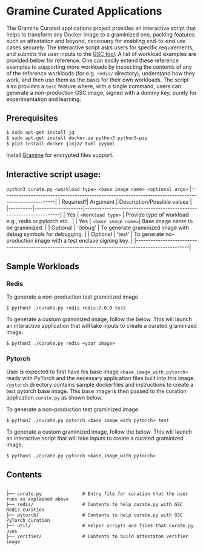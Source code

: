 # Gramine Curated Applications

The Gramine Curated applications project provides an interactive script that helps to transform any
Docker image to a graminized one, packing features such as attestation and beyond, necessary for
enabling end-to-end use cases securely. The interactive script asks users for specific
requirements, and submits the user inputs to the [GSC tool](https://github.com/gramineproject/gsc).
A list of workload examples are provided below for reference. One can easily extend these reference
examples to supporting more workloads by inspecting the contents of any of the reference workloads
(for e.g. `redis/` directory), understand how they work, and then use them as the basis for their
own workloads. The script also provides a `test` feature where, with a single command, users
can generate a non-production GSC image, signed with a dummy key, purely for experimentation and
learning.

## Prerequisites

```sh
$ sudo apt-get install jq
$ sudo apt-get install docker.io python3 python3-pip
$ pip3 install docker jinja2 toml pyyaml
```
Install [Gramine](https://gramine.readthedocs.io/en/latest/quickstart.html#install-gramine) for
encrypted files support.

## Interactive script usage:
`python3 curate.py <workload type> <base image name> <optional args>`
    |----------------------------------------------------------------------------------------------------|
    | Required?| Argument           | Description/Possible values                                        |
    |----------|--------------------|--------------------------------------------------------------------|
    |    Yes   | `<Workload type>`  | Provide type of workload e.g., redis or pytorch etc..              |
    |    Yes   | `<base image name>`| Base image name to be graminized.                                  |
    | Optional | 'debug'            | To generate graminized image with debug symbols for debugging.     |
    | Optional | 'test'             | To generate no-production image with a test enclave signing key.   |
    |----------------------------------------------------------------------------------------------------|

## Sample Workloads

### Redis

To generate a non-production test graminized image

`$ python3 ./curate.py redis redis:7.0.0 test`

To generate a custom graminized image, follow the below. This will launch an interactive application
that will take inputs to create a curated graminized image.

`$ python3 ./curate.py redis <your image>`

### Pytorch

User is expected to first have his base image `<base_image_with_pytorch>` ready with PyTorch and
the necessary application files built into this image. `/pytorch` directory contains sample
dockerfiles and instructions to create a test pytorch base image. This base image is then passed to
the curation application `curate.py` as shown below.

To generate a non-production test graminized image

`$ python3 ./curate.py pytorch <base_image_with_pytorch> test`

To generate a custom graminized image, follow the below.
This will launch an interactive script that will take inputs to create a curated graminized
image.

`$ python3 ./curate.py pytorch <base_image_with_pytorch>`


## Contents

    .
    ├── curate.py               # Entry file for curation that the user runs as explained above
    ├── redis/                  # Contents to help curate.py with GSC Redis curation
    ├── pytorch/                # Contents to help curate.py with GSC PyTorch curation
    ├── util/                   # Helper scripts and files that curate.py uses
    ├── verifier/               # Contents to build attestaton verifier image
